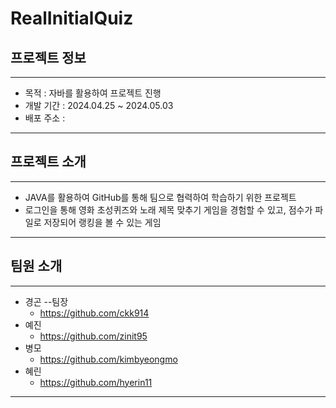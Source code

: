 
# RealInitialQuiz


## 프로젝트 정보
---
- 목적 : 자바를 활용하여 프로젝트 진행
- 개발 기간 : 2024.04.25 ~ 2024.05.03
- 배포 주소 :

---

## 프로젝트 소개
---
- JAVA를 활용하여 GitHub를 통해 팀으로 협력하여 학습하기 위한 프로젝트
- 로그인을 통해 영화 초성퀴즈와 노래 제목 맞추기 게임을 경험할 수 있고, 점수가 파일로 저장되어
  랭킹을 볼 수 있는 게임

---


## 팀원 소개
---
- 경곤 --팀장
  - https://github.com/ckk914
- 예진
  - https://github.com/zinit95
- 병모
  - https://github.com/kimbyeongmo
- 혜린
  - https://github.com/hyerin11

--- 

